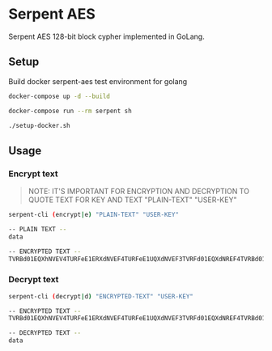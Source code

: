 # Serpent AES

Serpent AES 128-bit block cypher implemented in GoLang.

## Setup

Build docker serpent-aes test environment for golang

```bash
docker-compose up -d --build

docker-compose run --rm serpent sh

./setup-docker.sh
```

## Usage

### Encrypt text

> NOTE: IT'S IMPORTANT FOR ENCRYPTION AND DECRYPTION TO QUOTE TEXT FOR KEY AND TEXT "PLAIN-TEXT" "USER-KEY"

```bash
serpent-cli (encrypt|e) "PLAIN-TEXT" "USER-KEY"

-- PLAIN TEXT --
data

-- ENCRYPTED TEXT --
TVRBd01EQXhNVEV4TURFeE1ERXdNVEF4TURFeE1UQXdNVEF3TVRFd01EQXdNREF4TVRBd01EQXdNVEF4TURBd01URXdNVEF3TVRBeE1EQXhNVEV3TURBeE1UQXdNREF4TVRBd01EQXdNREV3TVRFd01UQXhNVEF4TVRFeE1EQXdNVEV3TURBd01ERXhNREF3TVRBd01URXdNREV4TURBeE1URXdNVEV4TURFPQ
```

### Decrypt text

```bash
serpent-cli (decrypt|d) "ENCRYPTED-TEXT" "USER-KEY"

-- ENCRYPTED TEXT --
TVRBd01EQXhNVEV4TURFeE1ERXdNVEF4TURFeE1UQXdNVEF3TVRFd01EQXdNREF4TVRBd01EQXdNVEF4TURBd01URXdNVEF3TVRBeE1EQXhNVEV3TURBeE1UQXdNREF4TVRBd01EQXdNREV3TVRFd01UQXhNVEF4TVRFeE1EQXdNVEV3TURBd01ERXhNREF3TVRBd01URXdNREV4TURBeE1URXdNVEV4TURFPQ

-- DECRYPTED TEXT --
data
```
